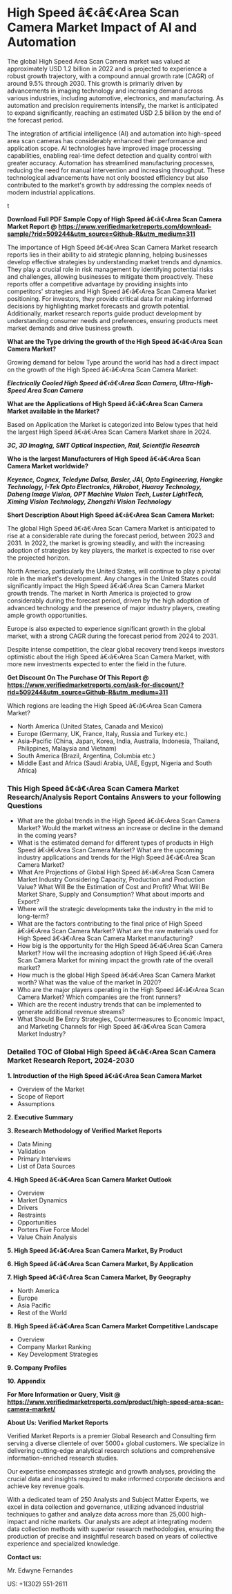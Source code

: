 <meta name="title" content="Global  High Speed â€‹â€‹Area Scan Camera Market Impact of AI and Automation"><meta name="description" content="  The global High Speed Area Scan Camera market was valued at approximately USD 1.2 billion in 2022 and is projected to experience a robust growth trajectory, with a c"><meta name="title" content=" High Speed â€‹â€‹Area Scan Camera Market Size, Share, Scope, Trends, Growth, Opportunities, Analysis, Forecast"> <h1>High Speed â€‹â€‹Area Scan Camera Market Impact of AI and Automation</h1> <p>The global High Speed Area Scan Camera market was valued at approximately USD 1.2 billion in 2022 and is projected to experience a robust growth trajectory, with a compound annual growth rate (CAGR) of around 9.5% through 2030. This growth is primarily driven by advancements in imaging technology and increasing demand across various industries, including automotive, electronics, and manufacturing. As automation and precision requirements intensify, the market is anticipated to expand significantly, reaching an estimated USD 2.5 billion by the end of the forecast period.</p> <p>The integration of artificial intelligence (AI) and automation into high-speed area scan cameras has considerably enhanced their performance and application scope. AI technologies have improved image processing capabilities, enabling real-time defect detection and quality control with greater accuracy. Automation has streamlined manufacturing processes, reducing the need for manual intervention and increasing throughput. These technological advancements have not only boosted efficiency but also contributed to the market's growth by addressing the complex needs of modern industrial applications.</p> t</p><p id="" class=""><strong>Download Full PDF Sample Copy of High Speed â€‹â€‹Area Scan Camera Market Report @ <a href="https://www.verifiedmarketreports.com/download-sample/?rid=509244&utm_source=Github-R&utm_medium=311" target="_blank">https://www.verifiedmarketreports.com/download-sample/?rid=509244&utm_source=Github-R&utm_medium=311</a></strong></p><p>The importance of&nbsp;High Speed â€‹â€‹Area Scan Camera Market research reports lies in their ability to aid strategic planning, helping businesses develop effective strategies by understanding market trends and dynamics. They play a crucial role in risk management by identifying potential risks and challenges, allowing businesses to mitigate them proactively. These reports offer a competitive advantage by providing insights into competitors' strategies and High Speed â€‹â€‹Area Scan Camera Market positioning. For investors, they provide critical data for making informed decisions by highlighting market forecasts and growth potential. Additionally, market research reports guide product development by understanding consumer needs and preferences, ensuring products meet market demands and drive business growth.</p><p><strong>What are the&nbsp;Type driving the growth of the High Speed â€‹â€‹Area Scan Camera Market?</strong></p><p id="" class="">Growing demand for below Type around the world has had a direct impact on the growth of the High Speed â€‹â€‹Area Scan Camera Market:</p><em><strong>Electrically Cooled High Speed â€‹â€‹Area Scan Camera, Ultra-High-Speed Area Scan Camera</strong></em></p><strong>What are the&nbsp;Applications&nbsp;of High Speed â€‹â€‹Area Scan Camera Market available in the Market?</strong></p><p id="" class="">Based on Application the Market is categorized into Below types that held the largest High Speed â€‹â€‹Area Scan Camera Market share In 2024.</p><em><strong>3C, 3D Imaging, SMT Optical Inspection, Rail, Scientific Research</strong></em></p><strong>Who is the largest Manufacturers of High Speed â€‹â€‹Area Scan Camera Market worldwide?</strong></p><p><em><strong>Keyence, Cognex, Teledyne Dalsa, Basler, JAI, Opto Engineering, Hongke Technology, I-Tek Opto Electronics, Hikrobot, Huaray Technology, Daheng Image Vision, OPT Machine Vision Tech, Luster LightTech, Ximing Vision Technology, Zhongzhi Vision Technology</strong></em></p><p id="" class=""><strong>Short Description About High Speed â€‹â€‹Area Scan Camera Market:</strong></p><p>The global High Speed â€‹â€‹Area Scan Camera Market is anticipated to rise at a considerable rate during the forecast period, between 2023 and 2031. In 2022, the market is growing steadily, and with the increasing adoption of strategies by key players, the market is expected to rise over the projected horizon.</p><p>North America, particularly the United States, will continue to play a pivotal role in the market's development. Any changes in the United States could significantly impact the High Speed â€‹â€‹Area Scan Camera Market growth trends. The market in North America is projected to grow considerably during the forecast period, driven by the high adoption of advanced technology and the presence of major industry players, creating ample growth opportunities.</p><p>Europe is also expected to experience significant growth in the global market, with a strong CAGR during the forecast period from 2024 to 2031.</p><p>Despite intense competition, the clear global recovery trend keeps investors optimistic about the High Speed â€‹â€‹Area Scan Camera Market, with more new investments expected to enter the field in the future.</p><p id="" class=""><strong>Get Discount On The Purchase Of This Report @ <a href="https://www.verifiedmarketreports.com/ask-for-discount/?rid=509244&utm_source=Github-R&utm_medium=311" target="_blank">https://www.verifiedmarketreports.com/ask-for-discount/?rid=509244&utm_source=Github-R&utm_medium=311</a></strong></p>Which regions are leading the High Speed â€‹â€‹Area Scan Camera Market?</p><ul><li>North America (United States, Canada and Mexico)</li><li>Europe (Germany, UK, France, Italy, Russia and Turkey etc.)</li><li>Asia-Pacific (China, Japan, Korea, India, Australia, Indonesia, Thailand, Philippines, Malaysia and Vietnam)</li><li>South America (Brazil, Argentina, Columbia etc.)</li><li>Middle East and Africa (Saudi Arabia, UAE, Egypt, Nigeria and South Africa)</li></ul><h3 id="" class="">This High Speed â€‹â€‹Area Scan Camera Market Research/Analysis Report Contains Answers to your following Questions</h3><ul><li>What are the global trends in the High Speed â€‹â€‹Area Scan Camera Market? Would the market witness an increase or decline in the demand in the coming years?</li><li>What is the estimated demand for different types of products in High Speed â€‹â€‹Area Scan Camera Market? What are the upcoming industry applications and trends for the High Speed â€‹â€‹Area Scan Camera Market?</li><li>What Are Projections of Global High Speed â€‹â€‹Area Scan Camera Market Industry Considering Capacity, Production and Production Value? What Will Be the Estimation of Cost and Profit? What Will Be Market Share, Supply and Consumption? What about imports and Export?</li><li>Where will the strategic developments take the industry in the mid to long-term?</li><li>What are the factors contributing to the final price of High Speed â€‹â€‹Area Scan Camera Market? What are the raw materials used for High Speed â€‹â€‹Area Scan Camera Market manufacturing?</li><li>How big is the opportunity for the High Speed â€‹â€‹Area Scan Camera Market? How will the increasing adoption of High Speed â€‹â€‹Area Scan Camera Market for mining impact the growth rate of the overall market?</li><li>How much is the global High Speed â€‹â€‹Area Scan Camera Market worth? What was the value of the market In 2020?</li><li>Who are the major players operating in the High Speed â€‹â€‹Area Scan Camera Market? Which companies are the front runners?</li><li>Which are the recent industry trends that can be implemented to generate additional revenue streams?</li><li>What Should Be Entry Strategies, Countermeasures to Economic Impact, and Marketing Channels for High Speed â€‹â€‹Area Scan Camera Market Industry?</li></ul><h3 id="" class="">Detailed TOC of Global High Speed â€‹â€‹Area Scan Camera Market Research Report, 2024-2030</h3><p id="" class=""><strong>1. Introduction of the High Speed â€‹â€‹Area Scan Camera Market</strong></p><ul><li>Overview of the Market</li><li>Scope of Report</li><li>Assumptions</li></ul><p id="" class=""><strong>2. Executive Summary</strong></p><p id="" class=""><strong>3. Research Methodology of Verified Market Reports</strong></p><ul><li>Data Mining</li><li>Validation</li><li>Primary Interviews</li><li>List of Data Sources</li></ul><p id="" class=""><strong>4. High Speed â€‹â€‹Area Scan Camera Market Outlook</strong></p><ul><li>Overview</li><li>Market Dynamics</li><li>Drivers</li><li>Restraints</li><li>Opportunities</li><li>Porters Five Force Model</li><li>Value Chain Analysis</li></ul><p id="" class=""><strong>5. High Speed â€‹â€‹Area Scan Camera Market, By Product</strong></p><p id="" class=""><strong>6. High Speed â€‹â€‹Area Scan Camera Market, By Application</strong></p><p id="" class=""><strong>7. High Speed â€‹â€‹Area Scan Camera Market, By Geography</strong></p><ul><li>North America</li><li>Europe</li><li>Asia Pacific</li><li>Rest of the World</li></ul><p id="" class=""><strong>8. High Speed â€‹â€‹Area Scan Camera Market Competitive Landscape</strong></p><ul><li>Overview</li><li>Company Market Ranking</li><li>Key Development Strategies</li></ul><p id="" class=""><strong>9. Company Profiles</strong></p><p id="" class=""><strong>10. Appendix</strong></p><p id="" class=""><strong>For More Information or Query, Visit @ <a href="https://www.verifiedmarketreports.com/product/high-speed-area-scan-camera-market/" target="_blank">https://www.verifiedmarketreports.com/product/high-speed-area-scan-camera-market/</a></strong></p><p id="" class=""><strong>About Us: Verified Market Reports</strong></p><p id="" class="">Verified Market Reports is a premier Global Research and Consulting firm serving a diverse clientele of over 5000+ global customers. We specialize in delivering cutting-edge analytical research solutions and comprehensive information-enriched research studies.</p><p id="" class="">Our expertise encompasses strategic and growth analyses, providing the crucial data and insights required to make informed corporate decisions and achieve key revenue goals.</p><p id="" class="">With a dedicated team of 250 Analysts and Subject Matter Experts, we excel in data collection and governance, utilizing advanced industrial techniques to gather and analyze data across more than 25,000 high-impact and niche markets. Our analysts are adept at integrating modern data collection methods with superior research methodologies, ensuring the production of precise and insightful research based on years of collective experience and specialized knowledge.</p><p id="" class=""><strong>Contact us:</strong></p><p id="" class="">Mr. Edwyne Fernandes</p><p id="" class="">US: +1(302) 551-2611</p>